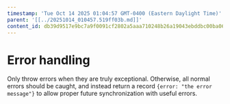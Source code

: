 ```yaml
---
timestamp: 'Tue Oct 14 2025 01:04:57 GMT-0400 (Eastern Daylight Time)'
parent: '[[../20251014_010457.519ff03b.md]]'
content_id: db39d9517e9bc7a9f0091cf2802a5aaa710248b26a19043ebddbc00ba067bc70
---
```


# Error handling

Only throw errors when they are truly exceptional. Otherwise, all normal errors should be caught, and instead return a record `{error: "the error message"}` to allow proper future synchronization with useful errors.
